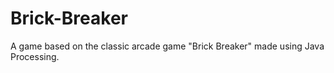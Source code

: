 # Brick-Breaker
A game based on the classic arcade game "Brick Breaker" made using Java Processing.
